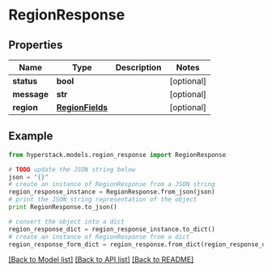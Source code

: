 # RegionResponse


## Properties

Name | Type | Description | Notes
------------ | ------------- | ------------- | -------------
**status** | **bool** |  | [optional] 
**message** | **str** |  | [optional] 
**region** | [**RegionFields**](RegionFields.md) |  | [optional] 

## Example

```python
from hyperstack.models.region_response import RegionResponse

# TODO update the JSON string below
json = "{}"
# create an instance of RegionResponse from a JSON string
region_response_instance = RegionResponse.from_json(json)
# print the JSON string representation of the object
print RegionResponse.to_json()

# convert the object into a dict
region_response_dict = region_response_instance.to_dict()
# create an instance of RegionResponse from a dict
region_response_form_dict = region_response.from_dict(region_response_dict)
```
[[Back to Model list]](../README.md#documentation-for-models) [[Back to API list]](../README.md#documentation-for-api-endpoints) [[Back to README]](../README.md)


